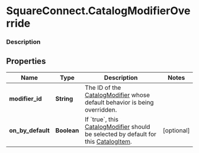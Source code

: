 # SquareConnect.CatalogModifierOverride

### Description



## Properties
Name | Type | Description | Notes
------------ | ------------- | ------------- | -------------
**modifier_id** | **String** | The ID of the [CatalogModifier](#type-catalogmodifier) whose default behavior is being overridden. | 
**on_by_default** | **Boolean** | If &#x60;true&#x60;, this [CatalogModifier](#type-catalogmodifier) should be selected by default for this [CatalogItem](#type-catalogitem). | [optional] 


